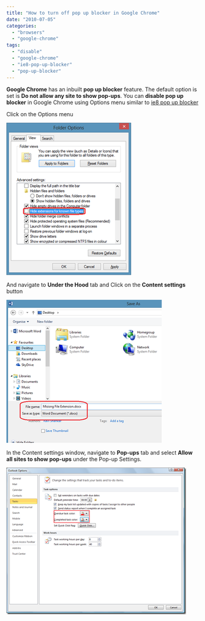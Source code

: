 ```yaml
---
title: "How to turn off pop up blocker in Google Chrome"
date: "2010-07-05"
categories: 
  - "browsers"
  - "google-chrome"
tags: 
  - "disable"
  - "google-chrome"
  - "ie8-pop-up-blocker"
  - "pop-up-blocker"
---
```


**Google Chrome** has an inbuilt **pop up blocker** feature. The default option is set is **Do not allow any site to show pop-ups**. You can **disable pop up blocker** in Google Chrome using Options menu similar to [ie8 pop up blocker](http://blogmines.com/blog/2009/07/08/how-to-turn-onoff-pop-ups-in-internet-explorer-8/)

Click on the Options menu

[![image](images/image_thumb4.png "image")](http://blogmines.com/blog/wp-content/uploads/2010/07/image4.png)

And navigate to **Under the Hood** tab and Click on the **Content settings** button

[![image](images/image_thumb5.png "image")](http://blogmines.com/blog/wp-content/uploads/2010/07/image5.png)

In the Content settings window, navigate to **Pop-ups** tab and select **Allow all sites to show pop-ups** under the Pop-up Settings.

[![image](images/image_thumb6.png "image")](http://blogmines.com/blog/wp-content/uploads/2010/07/image6.png)

